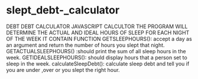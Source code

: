 # slept_debt-_calculator                                                                            
DEBT DEBT CALCULATOR JAVASCRIPT CALCULTOR
THE  PROGRAM WILL DETERMINE THE ACTUAL AND IDEAL  HOURS OF SLEEP FOR EACH NIGHT  OF THE WEEK
IT CONTAIN FUNCTION 
GETSLEEPHOURS(): accept a day as an argument and return the number of hours you slept that night.
GETACTUALSLEEPHOURS() :should print the sum of all sleep hours in the week.
GETIDEALSLEEPHOURS(): should display hours that a person set to sleep in the week.
calculateSleepDebt(): calculate sleep debt and tell you if you are under ,over or you slept the right hour.
